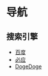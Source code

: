 # 导航

## 搜索引擎

- [百度](https://www.baidu.com)
- [必应](https://cn.bing.com)
- [DogeDoge](https://www.dogedoge.com/)
